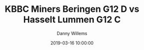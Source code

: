 ---
layout: album
title: KBBC Miners Beringen G12 D vs Hasselt Lummen G12 C
description: Competitie wedstrijd tussen KBBC Miners Beringen G12 D vs Hasselt Lummen G12 C.
date: 2019-03-16 10:00:00
cover: /albums/2019-03-16-kbbc-miners-beringen-g12d-basket-lummen-g12c/thumbnails/DSC_1144.jpg
author: Danny Willems
pagination: 
  enabled: true
  images: true
  imageLayout: image
  itemsPerPage: 256
---